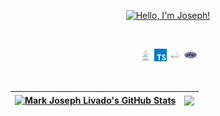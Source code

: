 <p align="center">
  <a href="https://github.com/markromolecule" target="_blank">
    <img width="50%" alt="Hello, I'm Joseph!" src="https://i.pinimg.com/originals/90/88/f1/9088f10b148e4340b844d43c82cde78b.gif" />
  </a>
</p>

<br />

<p align="center">
  <code><img height="20" alt="Java" src="https://raw.githubusercontent.com/github/explore/main/topics/java/java.png"></code>
  <code><img height="20" alt="Android" src="https://raw.githubusercontent.com/github/explore/main/topics/typescript/typescript.png"></code>
  <code><img height="20" alt="MySQL" src="https://raw.githubusercontent.com/github/explore/main/topics/mysql/mysql.png"></code>
  <code><img height="20" alt="PHP" src="https://raw.githubusercontent.com/github/explore/main/topics/php/php.png"></code>
</p>

<br />

<div align="center">

| <a href="https://github.com/markromolecule" target="_blank"><img align="center" src="https://github-readme-stats.vercel.app/api?username=markromolecule&theme=buefy&hide_border=true&count_private=true&show_icons=true&include_all_commits=true" alt="Mark Joseph Livado's GitHub Stats" /></a> | <a href="https://github.com/markromolecule" target="_blank"><img align="center" src="https://github-readme-stats.vercel.app/api/top-langs/?username=markromolecule&layout=compact&theme=buefy&hide_border=true" /></a> |
| ------------- | ------------- |

</div>
